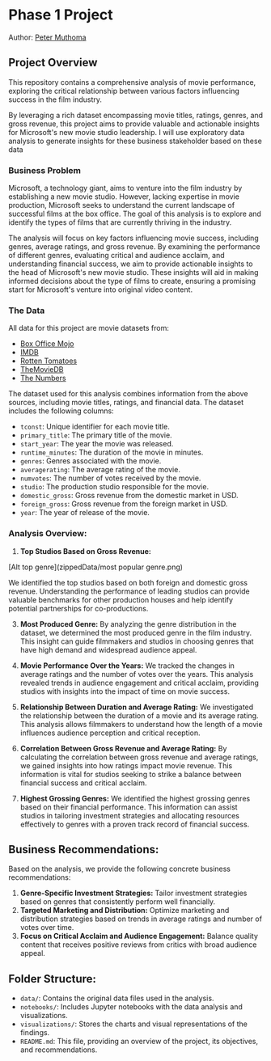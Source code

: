 # Phase 1 Project

Author: [Peter Muthoma](https://github.com/PeterMuthoma/)

## Project Overview

This repository contains a comprehensive analysis of movie performance, exploring the critical relationship between various factors influencing success in the film industry. 

By leveraging a rich dataset encompassing movie titles, ratings, genres, and gross revenue, this project aims to provide valuable and actionable insights for Microsoft's new movie studio leadership. I will use exploratory data analysis to generate insights for these business stakeholder based on these data


### Business Problem

Microsoft, a technology giant, aims to venture into the film industry by establishing a new movie studio. However, lacking expertise in movie production, Microsoft seeks to understand the current landscape of successful films at the box office. The goal of this analysis is to explore and identify the types of films that are currently thriving in the industry.

The analysis will focus on key factors influencing movie success, including genres, average ratings, and gross revenue. By examining the performance of different genres, evaluating critical and audience acclaim, and understanding financial success, we aim to provide actionable insights to the head of Microsoft's new movie studio. These insights will aid in making informed decisions about the type of films to create, ensuring a promising start for Microsoft's venture into original video content.

### The Data

All data for this project are movie datasets from:

* [Box Office Mojo](https://www.boxofficemojo.com/)
* [IMDB](https://www.imdb.com/)
* [Rotten Tomatoes](https://www.rottentomatoes.com/)
* [TheMovieDB](https://www.themoviedb.org/)
* [The Numbers](https://www.the-numbers.com/)

The dataset used for this analysis combines information from the above sources, including movie titles, ratings, and financial data. The dataset includes the following columns:
- `tconst`: Unique identifier for each movie title.
- `primary_title`: The primary title of the movie.
- `start_year`: The year the movie was released.
- `runtime_minutes`: The duration of the movie in minutes.
- `genres`: Genres associated with the movie.
- `averagerating`: The average rating of the movie.
- `numvotes`: The number of votes received by the movie.
- `studio`: The production studio responsible for the movie.
- `domestic_gross`: Gross revenue from the domestic market in USD.
- `foreign_gross`: Gross revenue from the foreign market in USD.
- `year`: The year of release of the movie.


### Analysis Overview:

1. **Top Studios Based on Gross Revenue:**

[Alt top genre](zippedData/most popular genre.png)

We identified the top studios based on both foreign and domestic gross revenue. Understanding the performance of leading studios can provide valuable benchmarks for other production houses and help identify potential partnerships for co-productions.

3. **Most Produced Genre:** By analyzing the genre distribution in the dataset, we determined the most produced genre in the film industry. This insight can guide filmmakers and studios in choosing genres that have high demand and widespread audience appeal.

4. **Movie Performance Over the Years:** We tracked the changes in average ratings and the number of votes over the years. This analysis revealed trends in audience engagement and critical acclaim, providing studios with insights into the impact of time on movie success.

5. **Relationship Between Duration and Average Rating:** We investigated the relationship between the duration of a movie and its average rating. This analysis allows filmmakers to understand how the length of a movie influences audience perception and critical reception.

6. **Correlation Between Gross Revenue and Average Rating:** By calculating the correlation between gross revenue and average ratings, we gained insights into how ratings impact movie revenue. This information is vital for studios seeking to strike a balance between financial success and critical acclaim.

7. **Highest Grossing Genres:** We identified the highest grossing genres based on their financial performance. This information can assist studios in tailoring investment strategies and allocating resources effectively to genres with a proven track record of financial success.

## Business Recommendations:

Based on the analysis, we provide the following concrete business recommendations:
1. **Genre-Specific Investment Strategies:** Tailor investment strategies based on genres that consistently perform well financially.
2. **Targeted Marketing and Distribution:** Optimize marketing and distribution strategies based on trends in average ratings and number of votes over time.
3. **Focus on Critical Acclaim and Audience Engagement:** Balance quality content that receives positive reviews from critics with broad audience appeal.


## Folder Structure:


- `data/`: Contains the original data files used in the analysis.
- `notebooks/`: Includes Jupyter notebooks with the data analysis and visualizations.
- `visualizations/`: Stores the charts and visual representations of the findings.
- `README.md`: This file, providing an overview of the project, its objectives, and recommendations.

